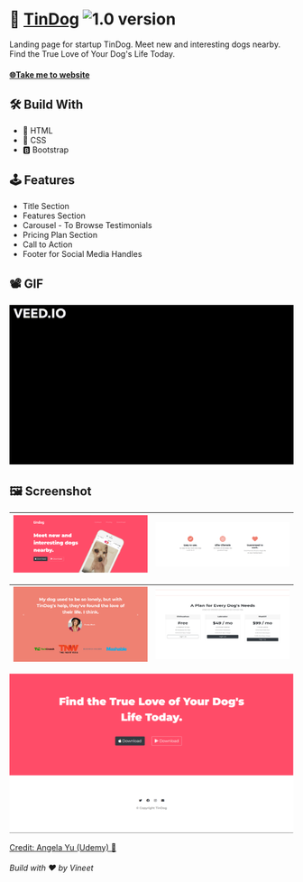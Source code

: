 
# 🐶 [TinDog](https://binitrajshah7.github.io/TinDog/) ![1.0 version](https://img.shields.io/badge/version-1.0-green)
Landing page for startup TinDog. 
Meet new and interesting dogs nearby.
Find the True Love of Your Dog's Life Today.

#### [🌐Take me to website](https://binitrajshah7.github.io/TinDog/)

## 🛠 Build With 
- 🩻 HTML
- 💄 CSS
- 🅱 Bootstrap

## 🕹 Features
- Title Section
- Features Section
- Carousel - To Browse Testimonials
- Pricing Plan Section
- Call to Action
- Footer for Social Media Handles

## 📽 GIF
![Alt Text](https://github.com/binitrajshah7/TinDog/blob/main/images/Screenshot/demo1.gif)

## 🖼 Screenshot
|<img src = "https://github.com/binitrajshah7/TinDog/blob/main/images/Screenshot/ss1.png"> | <img src = "https://github.com/binitrajshah7/TinDog/blob/main/images/Screenshot/ss2.png"> |
| ------------- | ------------- |

|<img src = "https://github.com/binitrajshah7/TinDog/blob/main/images/Screenshot/ss3.png">| <img src = "https://github.com/binitrajshah7/TinDog/blob/main/images/Screenshot/ss4.png"> |
| ------------- | ------------- |

<img src = "https://github.com/binitrajshah7/TinDog/blob/main/images/Screenshot/ss5.png">

[Credit: Angela Yu (Udemy) 🤍](https://www.udemy.com/course/the-complete-web-development-bootcamp/) 
<h6>Build with ❤ by Vineet</h6>
